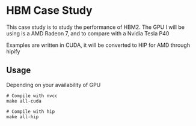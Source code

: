 # HBM Case Study

This case study is to study the performance of HBM2. The GPU I will be using is a AMD Radeon 7, and to compare with a Nvidia Tesla P40

Examples are written in CUDA, it will be converted to HIP for AMD through hipify

## Usage

Depending on your availability of GPU

```
# Compile with nvcc
make all-cuda

# Compile with hip
make all-hip
```
